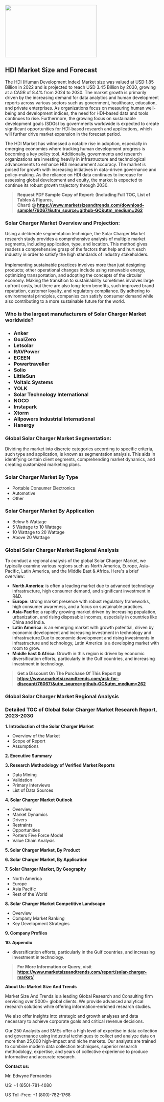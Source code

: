 <p><img class="alignnone size-medium wp-image-20088" src="https://ffe5etoiles.com/wp-content/uploads/2024/12/MST1-300x171.png" alt="" width="300" height="171" /></p><h2>HDI Market Size and Forecast</h2><p>The HDI (Human Development Index) Market size was valued at USD 1.85 Billion in 2022 and is projected to reach USD 3.45 Billion by 2030, growing at a CAGR of 8.4% from 2024 to 2030. The market growth is primarily driven by the increasing demand for data analytics and human development reports across various sectors such as government, healthcare, education, and private enterprises. As organizations focus on measuring human well-being and development indices, the need for HDI-based data and tools continues to rise. Furthermore, the growing focus on sustainable development goals (SDGs) by governments worldwide is expected to create significant opportunities for HDI-based research and applications, which will further drive market expansion in the forecast period.</p><p>The HDI Market has witnessed a notable rise in adoption, especially in emerging economies where tracking human development progress is becoming a key policy tool. Additionally, governments and research organizations are investing heavily in infrastructure and technological advancements to enhance HDI measurement accuracy. The market is poised for growth with increasing initiatives in data-driven governance and policy-making. As the reliance on HDI data continues to increase for assessing global development and equity, the market is expected to continue its robust growth trajectory through 2030.</p></p><blockquote id="" class=""><strong>Request PDF Sample Copy of Report: (Including Full TOC, List of Tables &amp; Figures, Chart)&nbsp;@&nbsp;<strong><a href="https://www.marketsizeandtrends.com/download-sample/76067/&utm_source=github-GC&utm_medium=262" target="_blank">https://www.marketsizeandtrends.com/download-sample/76067/&utm_source=github-GC&utm_medium=262</a></strong></strong></blockquote><h3 id="" class="">Solar Charger Market&nbsp;Overview and Projection:</h3><p id="" class="">Using a deliberate segmentation technique, the Solar Charger Market research study provides a comprehensive analysis of multiple market segments, including application, type, and location. This method gives readers a comprehensive grasp of the factors that help and hurt each industry in order to satisfy the high standards of industry stakeholders. <br /> <br />Implementing sustainable practices involves more than just designing products; other operational changes include using renewable energy, optimizing transportation, and adopting the concepts of the circular economy. Making the transition to sustainability sometimes involves large upfront costs, but there are also long-term benefits, such improved brand reputation, customer loyalty, and regulatory compliance. By adhering to environmental principles, companies can satisfy consumer demand while also contributing to a more sustainable future for the world.</p><h3 id="" class="">Who is the largest manufacturers of&nbsp;Solar Charger Market worldwide?</h3><h3 class=""><p><ul><li>Anker </li><li> GoalZero </li><li> Letsolar </li><li> RAVPower </li><li> ECEEN </li><li> Powertraveller </li><li> Solio </li><li> LittleSun </li><li> Voltaic Systems </li><li> YOLK </li><li> Solar Technology International </li><li> NOCO </li><li> Instapark </li><li> Xtorm </li><li> Allpowers Industrial International </li><li> Hanergy</li></ul></p></h3><h3 id="" class="">Global&nbsp;Solar Charger Market Segmentation:</h3><p id="" class="">Dividing the market into discrete categories according to specific criteria, such type and application, is known as segmentation analysis. This aids in identifying certain client segments, comprehending market dynamics, and creating customized marketing plans.</p><h3 id="" class="">Solar Charger Market&nbsp;By Type</h3><p><p><ul><li>Portable Consumer Electronics </li><li> Automotive </li><li> Other</p></li></ul></p></p><h3 id="" class="">Solar Charger Market&nbsp;By Application</h3><p class=""><p><ul><li>Below 5 Wattage </li><li> 5 Wattage to 10 Wattage </li><li> 10 Wattage to 20 Wattage </li><li> Above 20 Wattage</li></ul></p></p><h3 id="" class="">Global Solar Charger Market Regional Analysis</h3><p id="" class="">To conduct a regional analysis of the global Solar Charger Market, we typically examine various regions such as North America, Europe, Asia-Pacific, Latin America, and the Middle East &amp; Africa. Here's a brief overview:</p><ul><li><strong>North America</strong>: is often a leading market due to advanced technology infrastructure, high consumer demand, and significant investment in R&amp;D.</li><li><strong>Europe</strong>: strong market presence with robust regulatory frameworks, high consumer awareness, and a focus on sustainable practices.</li><li><strong>Asia-Pacific</strong>: a rapidly growing market driven by increasing population, urbanization, and rising disposable incomes, especially in countries like China and India.</li><li><strong>Latin America</strong>: is an emerging market with growth potential, driven by economic development and increasing investment in technology and infrastructure.Due to economic development and rising investments in infrastructure and technology, Latin America is a developing market with room to grow.</li><li><strong>Middle East &amp; Africa</strong>: Growth in this region is driven by economic diversification efforts, particularly in the Gulf countries, and increasing investment in technology.</li></ul><blockquote id="" class=""><strong>Get a Discount On The Purchase Of This Report @ <strong><a href="https://www.marketsizeandtrends.com/ask-for-discount/76067/&utm_source=github-GC&utm_medium=262" target="_blank">https://www.marketsizeandtrends.com/ask-for-discount/76067/&utm_source=github-GC&utm_medium=262</a></strong></strong></blockquote><h3 id="" class="">Global Solar Charger Market Regional Analysis</h3><h3 id="" class="">Detailed TOC of Global Solar Charger Market Research Report, 2023-2030</h3><p id="" class=""><strong>1. Introduction of the Solar Charger Market</strong></p><ul><li>Overview of the Market</li><li>Scope of Report</li><li>Assumptions</li></ul><p id="" class=""><strong>2. Executive Summary</strong></p><p id="" class=""><strong>3. Research Methodology of Verified Market Reports</strong></p><ul><li>Data Mining</li><li>Validation</li><li>Primary Interviews</li><li>List of Data Sources</li></ul><p id="" class=""><strong>4. Solar Charger Market Outlook</strong></p><ul><li>Overview</li><li>Market Dynamics</li><li>Drivers</li><li>Restraints</li><li>Opportunities</li><li>Porters Five Force Model</li><li>Value Chain Analysis</li></ul><p id="" class=""><strong>5. Solar Charger Market, By Product</strong></p><p id="" class=""><strong>6. Solar Charger Market, By Application</strong></p><p id="" class=""><strong>7. Solar Charger Market, By Geography</strong></p><ul><li>North America</li><li>Europe</li><li>Asia Pacific</li><li>Rest of the World</li></ul><p id="" class=""><strong>8. Solar Charger Market Competitive Landscape</strong></p><ul><li>Overview</li><li>Company Market Ranking</li><li>Key Development Strategies</li></ul><p id="" class=""><strong>9. Company Profiles</strong></p><p id="" class=""><strong>10. Appendix</strong></p><ul><li>diversification efforts, particularly in the Gulf countries, and increasing investment in technology.</li></ul><blockquote id="" class=""><strong>For More Information or Query, visit <strong><strong><a href="https://www.marketsizeandtrends.com/report/solar-charger-market/" target="_blank">https://www.marketsizeandtrends.com/report/solar-charger-market/</a></strong></strong></strong></blockquote><p id="" class=""><strong>About Us: Market Size And Trends</strong></p><p id="" class="">Market Size And Trends is a leading Global Research and Consulting firm servicing over 5000+ global clients. We provide advanced analytical research solutions while offering information-enriched research studies.</p><p id="" class="">We also offer insights into strategic and growth analyses and data necessary to achieve corporate goals and critical revenue decisions.</p><p id="" class="">Our 250 Analysts and SMEs offer a high level of expertise in data collection and governance using industrial techniques to collect and analyze data on more than 25,000 high-impact and niche markets. Our analysts are trained to combine modern data collection techniques, superior research methodology, expertise, and years of collective experience to produce informative and accurate research.</p><p id="" class=""><strong>Contact us:</strong></p><p id="" class="">Mr. Edwyne Fernandes</p><p id="" class="">US: +1 (650)-781-4080</p><p id="" class="">US Toll-Free: +1 (800)-782-1768</p>
